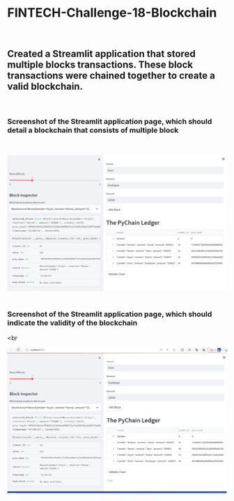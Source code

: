 # FINTECH-Challenge-18-Blockchain

<br>

## Created a Streamlit application that stored multiple blocks transactions.  These block transactions were chained together to create a valid blockchain.

<br>

### Screenshot of the Streamlit application page, which should detail a blockchain that consists of multiple block
<br>

![](/images/verification_from_dropdown.png)
<br>
<br>
### Screenshot of the Streamlit application page, which should indicate the validity of the blockchain
<br
  
![](/images/chain_validation.png)
